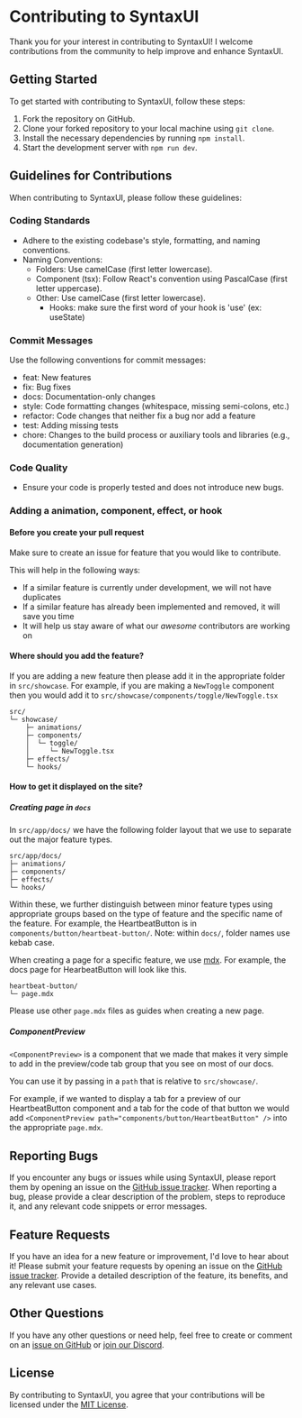 # Contributing to SyntaxUI

Thank you for your interest in contributing to SyntaxUI! I welcome contributions from the community to help improve and enhance SyntaxUI.

## Getting Started

To get started with contributing to SyntaxUI, follow these steps:

1. Fork the repository on GitHub.
2. Clone your forked repository to your local machine using `git clone`.
3. Install the necessary dependencies by running `npm install`.
4. Start the development server with `npm run dev`.

## Guidelines for Contributions

When contributing to SyntaxUI, please follow these guidelines:

### Coding Standards

- Adhere to the existing codebase's style, formatting, and naming conventions.
- Naming Conventions:
  - Folders: Use camelCase (first letter lowercase).
  - Component (tsx): Follow React's convention using PascalCase (first letter uppercase).
  - Other: Use camelCase (first letter lowercase).
    - Hooks: make sure the first word of your hook is 'use' (ex: useState)

### Commit Messages

Use the following conventions for commit messages:

- feat: New features
- fix: Bug fixes
- docs: Documentation-only changes
- style: Code formatting changes (whitespace, missing semi-colons, etc.)
- refactor: Code changes that neither fix a bug nor add a feature
- test: Adding missing tests
- chore: Changes to the build process or auxiliary tools and libraries (e.g., documentation generation)

### Code Quality

- Ensure your code is properly tested and does not introduce new bugs.

### Adding a animation, component, effect, or hook

#### Before you create your pull request

Make sure to create an issue for feature that you would like to contribute.

This will help in the following ways:

- If a similar feature is currently under development, we will not have duplicates
- If a similar feature has already been implemented and removed, it will save you time
- It will help us stay aware of what our _awesome_ contributors are working on

#### Where should you add the feature?

If you are adding a new feature then please add it in the appropriate folder in `src/showcase`. For example, if you are making a `NewToggle` component then you would add it to `src/showcase/components/toggle/NewToggle.tsx`

```
src/
└─ showcase/
    ├─ animations/
    ├─ components/
    │  └─ toggle/
    │     └─ NewToggle.tsx
    ├─ effects/
    └─ hooks/
```

#### How to get it displayed on the site?

##### Creating page in `docs`

In `src/app/docs/` we have the following folder layout that we use to separate out the major feature types.

```
src/app/docs/
├─ animations/
├─ components/
├─ effects/
└─ hooks/
```

Within these, we further distinguish between minor feature types using appropriate groups based on the type of feature and the specific name of the feature. For example, the HeartbeatButton is in `components/button/heartbeat-button/`. Note: within `docs/`, folder names use kebab case.

When creating a page for a specific feature, we use [mdx](https://mdxjs.com/). For example, the docs page for HearbeatButton will look like this.

```
heartbeat-button/
└─ page.mdx
```

Please use other `page.mdx` files as guides when creating a new page.

##### ComponentPreview

`<ComponentPreview>` is a component that we made that makes it very simple to add in the preview/code tab group that you see on most of our docs.

You can use it by passing in a `path` that is relative to `src/showcase/`.

For example, if we wanted to display a tab for a preview of our HeartbeatButton component and a tab for the code of that button we would add `<ComponentPreview path="components/button/HeartbeatButton" />` into the appropriate `page.mdx`.

## Reporting Bugs

If you encounter any bugs or issues while using SyntaxUI, please report them by opening an issue on the [GitHub issue tracker](https://github.com/Ansub/syntaxUI/issues). When reporting a bug, please provide a clear description of the problem, steps to reproduce it, and any relevant code snippets or error messages.

## Feature Requests

If you have an idea for a new feature or improvement, I'd love to hear about it! Please submit your feature requests by opening an issue on the [GitHub issue tracker](https://github.com/Ansub/syntaxUI/issues). Provide a detailed description of the feature, its benefits, and any relevant use cases.

## Other Questions

If you have any other questions or need help, feel free to create or comment on an [issue on GitHub](https://github.com/Ansub/syntaxUI/issues) or [join our Discord](https://discord.gg/P8GXYyH3ZU).

## License

By contributing to SyntaxUI, you agree that your contributions will be licensed under the [MIT License](https://opensource.org/licenses/MIT).
